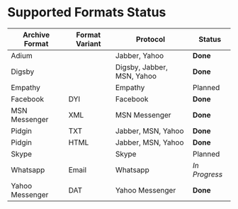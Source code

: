 Supported Formats Status
========================


| Archive Format  | Format Variant | Protocol                   | Status        |
|-----------------|----------------|----------------------------|---------------|
| Adium           |                | Jabber, Yahoo              | **Done**      |
| Digsby          |                | Digsby, Jabber, MSN, Yahoo | **Done**      |
| Empathy         |                | Empathy                    | Planned       |
| Facebook        | DYI            | Facebook                   | **Done**      |
| MSN Messenger   | XML            | MSN Messenger              | **Done**      |
| Pidgin          | TXT            | Jabber, MSN, Yahoo         | **Done**      |
| Pidgin          | HTML           | Jabber, MSN, Yahoo         | **Done**      |
| Skype           |                | Skype                      | Planned       |
| Whatsapp        | Email          | Whatsapp                   | *In Progress* |
| Yahoo Messenger | DAT            | Yahoo Messenger            | **Done**      |
